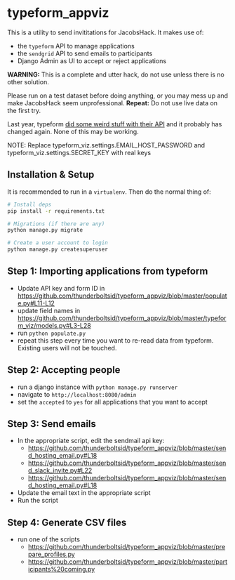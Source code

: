 # typeform_appviz
This is a utility to send invititations for JacobsHack. It makes use of:

* the `typeform` API to manage applications
* the `sendgrid` API to send emails to participants
* Django Admin as UI to accept or reject applications

**WARNING:** This is a complete and utter hack, do not use unless there is no other solution. 

Please run on a test dataset before doing anything, or you may mess up and make JacobsHack seem unprofessional. 
**Repeat:** Do not use live data on the first try. 

Last year, typeform [did some weird stuff with their API](https://twitter.com/thunderboltsid/status/779791930783834112) and it probably has changed again. 
None of this may be working. 

NOTE: Replace typeform_viz.settings.EMAIL_HOST_PASSWORD and typeform_viz.settings.SECRET_KEY with real keys


## Installation & Setup
It is recommended to run in a `virtualenv`. Then do the normal thing of:

```bash
# Install deps
pip install -r requirements.txt

# Migrations (if there are any)
python manage.py migrate

# Create a user account to login
python manage.py createsuperuser
```

## Step 1: Importing applications from typeform

* Update API key and form ID in https://github.com/thunderboltsid/typeform_appviz/blob/master/populate.py#L11-L12
* update field names in https://github.com/thunderboltsid/typeform_appviz/blob/master/typeform_viz/models.py#L3-L28
* run ```python populate.py```
* repeat this step every time you want to re-read data from typeform. Existing users will not be touched. 

## Step 2: Accepting people
* run a django instance with ```python manage.py runserver```
* navigate to `http://localhost:8080/admin`
* set the `accepted` to `yes` for all applications that you want to accept

## Step 3: Send emails
* In the appropriate script, edit the sendmail api key:
  * https://github.com/thunderboltsid/typeform_appviz/blob/master/send_hosting_email.py#L18
  * https://github.com/thunderboltsid/typeform_appviz/blob/master/send_slack_invite.py#L22
  * https://github.com/thunderboltsid/typeform_appviz/blob/master/send_hosting_email.py#L18
* Update the email text in the appropriate script
* Run the script

## Step 4: Generate CSV files
* run one of the scripts
  * https://github.com/thunderboltsid/typeform_appviz/blob/master/prepare_profiles.py
  * https://github.com/thunderboltsid/typeform_appviz/blob/master/participants%20coming.py
